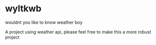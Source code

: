 # wyltkwb
wouldnt you like to know weather boy

A project using weather api, please feel free to make this a more robust project
